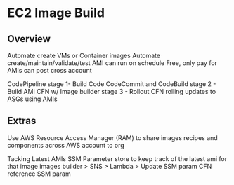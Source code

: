 # EC2 Image Build
## Overview

Automate create VMs or Container images
Automate create/maintain/validate/test AMI
can run on schedule
Free, only pay for AMIs
can post cross account

CodePipeline
stage 1- Build Code
    CodeCommit and CodeBuild
stage 2 - Build AMI
    CFN w/ Image builder
stage 3 - Rollout
    CFN rolling updates to ASGs using AMIs

## Extras
Use AWS Resource Access Manager (RAM) to share images recipes and components across AWS account to org

Tacking Latest AMIs
SSM Parameter store to keep track of the latest ami for that image
images builder > SNS > Lambda > Update SSM param
CFN reference SSM param
